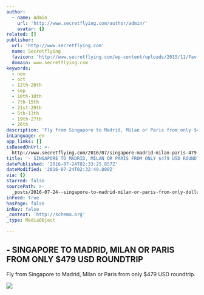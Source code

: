 ```yaml
---
author:
  - name: Admin
    url: 'http://www.secretflying.com/author/admin/'
    avatar: {}
related: []
publisher:
  url: 'http://www.secretflying.com'
  name: Secretflying
  favicon: 'http://www.secretflying.com/wp-content/uploads/2015/11/Fav.gif'
  domain: www.secretflying.com
keywords:
  - nov
  - oct
  - 12th-20th
  - sep
  - 10th-18th
  - 7th-15th
  - 21st-29th
  - 5th-13th
  - 19th-27th
  - 26th
description: 'Fly from Singapore to Madrid, Milan or Paris from only $479 USD roundtrip.'
inLanguage: en
app_links: []
isBasedOnUrl: >-
  http://www.secretflying.com/2016/07/singapore-madrid-milan-paris-479-usd-roundtrip/
title: '- SINGAPORE TO MADRID, MILAN OR PARIS FROM ONLY $479 USD ROUNDTRIP'
datePublished: '2016-07-24T02:33:25.857Z'
dateModified: '2016-07-24T02:32:49.800Z'
via: {}
starred: false
sourcePath: >-
  _posts/2016-07-24--singapore-to-madrid-milan-or-paris-from-only-dollar479-usd-rou.md
inFeed: true
hasPage: false
inNav: false
_context: 'http://schema.org'
_type: MediaObject

---
```

<article style=""><h1>- SINGAPORE TO MADRID, MILAN OR PARIS FROM ONLY $479 USD ROUNDTRIP</h1><p>Fly from Singapore to Madrid, Milan or Paris from only $479 USD roundtrip.</p><img src="http://www.secretflying.com/wp-content/uploads/2016/06/madrid-5.jpg" /></article>